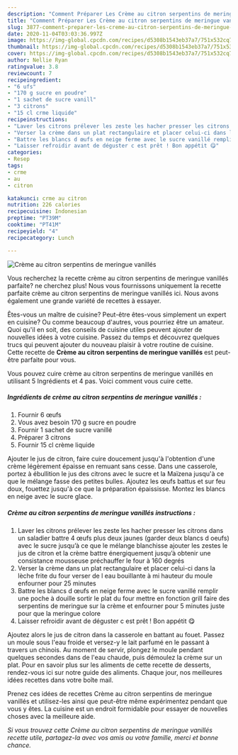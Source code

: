 ```yaml
---
description: "Comment Préparer Les Crème au citron serpentins de meringue vanillés"
title: "Comment Préparer Les Crème au citron serpentins de meringue vanillés"
slug: 3877-comment-preparer-les-creme-au-citron-serpentins-de-meringue-vanilles
date: 2020-11-04T03:03:36.997Z
image: https://img-global.cpcdn.com/recipes/d5308b1543eb37a7/751x532cq70/creme-au-citron-serpentins-de-meringue-vanilles-photo-principale-de-la-recette.jpg
thumbnail: https://img-global.cpcdn.com/recipes/d5308b1543eb37a7/751x532cq70/creme-au-citron-serpentins-de-meringue-vanilles-photo-principale-de-la-recette.jpg
cover: https://img-global.cpcdn.com/recipes/d5308b1543eb37a7/751x532cq70/creme-au-citron-serpentins-de-meringue-vanilles-photo-principale-de-la-recette.jpg
author: Nellie Ryan
ratingvalue: 3.8
reviewcount: 7
recipeingredient:
- "6 ufs"
- "170 g sucre en poudre"
- "1 sachet de sucre vanill"
- "3 citrons"
- "15 cl crme liquide"
recipeinstructions:
- "Laver les citrons prélever les zeste les hacher presser les citrons dans un saladier battre 4 œufs plus deux jaunes (garder deux blancs d oeufs) avec le sucre jusqu’à ce que le mélange blanchisse ajouter les zestes le jus de citron et la crème battre énergiquement jusqu’à obtenir une consistance mousseuse préchauffer le four à 160 degrés"
- "Verser la crème dans un plat rectangulaire et placer celui-ci dans la lèche frite du four verser de l eau bouillante à mi hauteur du moule enfourner pour 25 minutes"
- "Battre les blancs d œufs en neige ferme avec le sucre vanillé remplir une poche à douille sortir le plat du four mettre en fonction grill faire des serpentins de meringue sur la crème et enfourner pour 5 minutes juste pour que la meringue colore"
- "Laisser refroidir avant de déguster c est prêt ! Bon appétit 😋"
categories:
- Resep
tags:
- crme
- au
- citron

katakunci: crme au citron 
nutrition: 226 calories
recipecuisine: Indonesian
preptime: "PT39M"
cooktime: "PT41M"
recipeyield: "4"
recipecategory: Lunch

---
```



![Crème au citron serpentins de meringue vanillés](https://img-global.cpcdn.com/recipes/d5308b1543eb37a7/751x532cq70/creme-au-citron-serpentins-de-meringue-vanilles-photo-principale-de-la-recette.jpg)

Vous recherchez la recette crème au citron serpentins de meringue vanillés parfaite? ne cherchez plus! Nous vous fournissons uniquement la recette parfaite crème au citron serpentins de meringue vanillés ici. Nous avons également une grande variété de recettes à essayer.

Êtes-vous un maître de cuisine? Peut-être êtes-vous simplement un expert en cuisine? Ou comme beaucoup d'autres, vous pourriez être un amateur. Quoi qu'il en soit, des conseils de cuisine utiles peuvent ajouter de nouvelles idées à votre cuisine. Passez du temps et découvrez quelques trucs qui peuvent ajouter du nouveau plaisir à votre routine de cuisine. Cette recette de <strong> Crème au citron serpentins de meringue vanillés </strong> est peut-être parfaite pour vous.

<!--inarticleads1-->

Vous pouvez cuire crème au citron serpentins de meringue vanillés en utilisant 5 Ingrédients et 4 pas. Voici comment vous cuire cette.

##### Ingrédients de crème au citron serpentins de meringue vanillés :

1. Fournir 6 œufs
1. Vous avez besoin 170 g sucre en poudre
1. Fournir 1 sachet de sucre vanillé
1. Préparer 3 citrons
1. Fournir 15 cl crème liquide


Ajouter le jus de citron, faire cuire doucement jusqu&#39;à l&#39;obtention d&#39;une crème légèrement épaisse en remuant sans cesse. Dans une casserole, portez à ébullition le jus des citrons avec le sucre et la Maïzena jusqu&#39;à ce que le mélange fasse des petites bulles. Ajoutez les œufs battus et sur feu doux, fouettez jusqu&#39;à ce que la préparation épaississe. Montez les blancs en neige avec le sucre glace. 

<!--inarticleads2-->

##### Crème au citron serpentins de meringue vanillés instructions :

1. Laver les citrons prélever les zeste les hacher presser les citrons dans un saladier battre 4 œufs plus deux jaunes (garder deux blancs d oeufs) avec le sucre jusqu’à ce que le mélange blanchisse ajouter les zestes le jus de citron et la crème battre énergiquement jusqu’à obtenir une consistance mousseuse préchauffer le four à 160 degrés
1. Verser la crème dans un plat rectangulaire et placer celui-ci dans la lèche frite du four verser de l eau bouillante à mi hauteur du moule enfourner pour 25 minutes
1. Battre les blancs d œufs en neige ferme avec le sucre vanillé remplir une poche à douille sortir le plat du four mettre en fonction grill faire des serpentins de meringue sur la crème et enfourner pour 5 minutes juste pour que la meringue colore
1. Laisser refroidir avant de déguster c est prêt ! Bon appétit 😋


Ajoutez alors le jus de citron dans la casserole en battant au fouet. Passez un moule sous l&#39;eau froide et versez-y le lait parfumé en le passant à travers un chinois. Au moment de servir, plongez le moule pendant quelques secondes dans de l&#39;eau chaude, puis démoulez la crème sur un plat. Pour en savoir plus sur les aliments de cette recette de desserts, rendez-vous ici sur notre guide des aliments. Chaque jour, nos meilleures idées recettes dans votre boîte mail. 

<!--inarticleads1-->

<p>
Prenez ces idées de recettes Crème au citron serpentins de meringue vanillés et utilisez-les ainsi que peut-être même expérimentez pendant que vous y êtes. La cuisine est un endroit formidable pour essayer de nouvelles choses avec la meilleure aide.
</p>

<p>
<i>Si vous trouvez cette Crème au citron serpentins de meringue vanillés recette utile, partagez-la avec vos amis ou votre famille, merci et bonne chance.</i>
</p>
